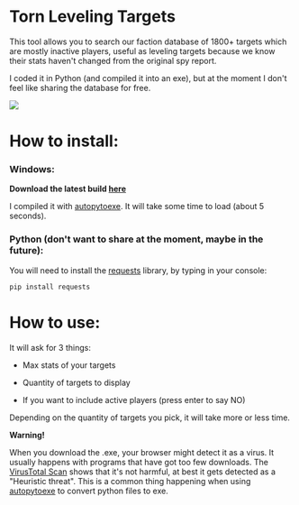 # Torn Leveling Targets
This tool allows you to search our faction database of 1800+ targets which are mostly inactive players, useful as leveling targets because we know their stats haven't changed from the original spy report.

I coded it in Python (and compiled it into an exe), but at the moment I don't feel like sharing the database for free.

![](https://i.imgur.com/Uy2DPSN.png)


# How to install:



### **Windows**:
**Download the latest build [here](https://github.com/alessio-ds/torn-leveling-targets/raw/main/TLT.exe)**

I compiled it with [autopytoexe](https://pypi.org/project/auto-py-to-exe/).
It will take some time to load (about 5 seconds).

### **Python** (don't want to share at the moment, maybe in the future):
You will need to install the [requests](https://pypi.org/project/requests/ "requests") library, by typing in your console:

`pip install requests`


# How to use:
It will ask for 3 things: 

- Max stats of your targets

- Quantity of targets to display

- If you want to include active players (press enter to say NO)

Depending on the quantity of targets you pick, it will take more or less time.



**Warning!**

When you download the .exe, your browser might detect it as a virus. It usually happens with programs that have got too few downloads.
The [VirusTotal Scan](https://www.virustotal.com/gui/file/a34ffe2084cd7e1b40100d5a164e34b365cde27e456f61794dc71c3b19babf48/detection) shows that it's not harmful, at best it gets detected as a "Heuristic threat". 
This is a common thing happening when using [autopytoexe](https://pypi.org/project/auto-py-to-exe/) to convert python files to exe.
